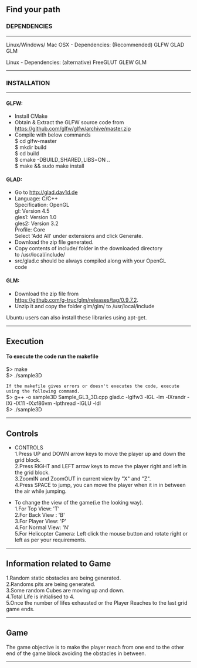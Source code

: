 ## Find your path ##

### DEPENDENCIES ###
----------------------------------------------------------------
Linux/Windows/ Mac OSX - Dependencies: (Recommended)
 GLFW
 GLAD
 GLM

Linux - Dependencies: (alternative)
 FreeGLUT
 GLEW
 GLM

----------------------------------------------------------------
### INSTALLATION ###
----------------------------------------------------------------
#### GLFW: ####
 - Install CMake  
 - Obtain & Extract the GLFW source code from  
   https://github.com/glfw/glfw/archive/master.zip  
 - Compile with below commands  
   $ cd glfw-master   
   $ mkdir build  
   $ cd build  
   $ cmake -DBUILD_SHARED_LIBS=ON ..  
   $ make && sudo make install  

#### GLAD: ####
 - Go to http://glad.dav1d.de  
 - Language: C/C++  
   Specification: OpenGL  
   gl: Version 4.5  
   gles1: Version 1.0  
   gles2: Version 3.2  
   Profile: Core  
   Select 'Add All' under extensions and click Generate.  
 - Download the zip file generated.  
 - Copy contents of include/ folder in the downloaded directory  
   to /usr/local/include/  
 - src/glad.c should be always compiled along with your OpenGL   
   code  

#### GLM: ####
 - Download the zip file from   
   https://github.com/g-truc/glm/releases/tag/0.9.7.2.  
 - Unzip it and copy the folder glm/glm/ to /usr/local/include
 
  Ubuntu users can also install these libraries using apt-get.

-----------------------------------------------------------------

## Execution ##

#### To execute the code run the makefile ####  
 $> make  
 $> ./sample3D  

```If the makefile gives errors or doesn't executes the code, execute using the following command.```  
 $> g++ -o sample3D Sample_GL3_3D.cpp glad.c -lglfw3 -lGL -lm -lXrandr -lXi -lX11 -lXxf86vm -lpthread -lGLU -ldl  
 $> ./sample3D  

-----------------------------------------------------------------

## Controls ##

- CONTROLS  
1.Press UP and DOWN arrow keys to move the player up and down the grid block.  
2.Press RIGHT and LEFT arrow keys to move the player right and left in the grid block.  
3.ZoomIN and ZoomOUT in current view by "X" and "Z".  
4.Press SPACE to jump, you can move the player when it in in between the air while jumping.  

- To change the view of the game(i.e the looking way).  
1.For Top View: 'T'  
2.For Back View : 'B'  
3.For Player View: 'P'  
4.For Normal View: 'N'  
5.For Helicopter Camera: Left click the mouse button and rotate right or left as per your requirements.  

-----------------------------------------------------------------

## Information related to Game ##

1.Random static obstacles are being generated.  
2.Randoms pits are being generated.  
3.Some random Cubes are moving up and down.  
4.Total Life is initialised to 4.  
5.Once the number of lifes exhausted or the Player Reaches to the last grid game ends.  

-----------------------------------------------------------------

## Game ## 
The game objective is to make the player reach from one end to the other end of the game block avoiding the obstacles in between.  

-----------------------------------------------------------------
